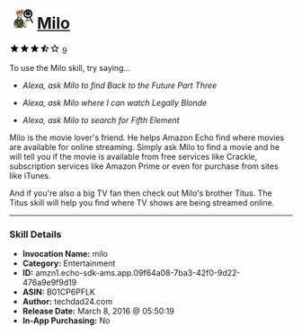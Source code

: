 # &nbsp;<img src="skill_icon" alt="Milo icon" width="36"> [Milo](http://alexa.amazon.com/#skills/amzn1.echo-sdk-ams.app.09f64a08-7ba3-42f0-9d22-476a9e9f9d19)
![3.7 stars](../../images/ic_star_black_18dp_1x.png)![3.7 stars](../../images/ic_star_black_18dp_1x.png)![3.7 stars](../../images/ic_star_black_18dp_1x.png)![3.7 stars](../../images/ic_star_half_black_18dp_1x.png)![3.7 stars](../../images/ic_star_border_black_18dp_1x.png) 9

To use the Milo skill, try saying...

* *Alexa, ask Milo to find Back to the Future Part Three*

* *Alexa, ask Milo where I can watch Legally Blonde*

* *Alexa, ask Milo to search for Fifth Element*

Milo is the movie lover's friend.  He helps Amazon Echo find where movies are available for online streaming.   Simply ask Milo to find a movie and he will tell you if the movie is available from free services like Crackle, subscription services like Amazon Prime or even for purchase from sites like iTunes.

And if you're also a big TV fan then check out Milo's brother Titus.  The Titus skill will help you find where TV shows are being streamed online.

***

### Skill Details

* **Invocation Name:** milo
* **Category:** Entertainment
* **ID:** amzn1.echo-sdk-ams.app.09f64a08-7ba3-42f0-9d22-476a9e9f9d19
* **ASIN:** B01CP6PFLK
* **Author:** techdad24.com
* **Release Date:** March 8, 2016 @ 05:50:19
* **In-App Purchasing:** No
